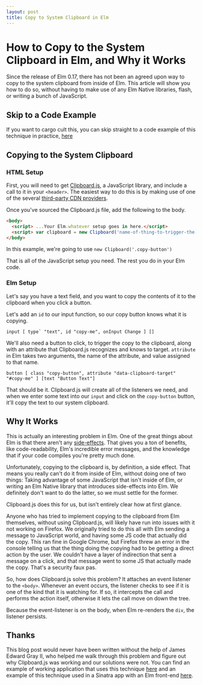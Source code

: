 ```yaml
---
layout: post
title: Copy to System Clipboard in Elm
---
```


# How to Copy to the System Clipboard in Elm, and Why it Works

Since the release of Elm 0.17, there has not been an agreed upon way to copy to the system clipboard from inside of Elm. This article will show you how to do so, without having to make use of any Elm Native libraries, flash, or writing a bunch of JavaScript.

## Skip to a Code Example

If you want to cargo cult this, you can skip straight to a code example of this technique in practice, [here](https://github.com/JEG2/elm_clipboard_test)

## Copying to the System Clipboard

### HTML Setup

First, you will need to get [Clipboard.js](https://clipboardjs.com/), a JavaScript library, and include a call to it in your `<header>`. The easiest way to do this is by making use of one of the several [third-party CDN providers](https://github.com/zenorocha/clipboard.js/wiki/CDN-Providers).

Once you've sourced the Clipboard.js file, add the following to the body.

```html
<body>
  <script> ...Your Elm.whatever setup goes in here.</script>
  <script> var clipboard = new Clipboard('name-of-thing-to-trigger-the-copy')</script>
</body>
```
In this example, we're going to use `new Clipboard('.copy-button')`

That is all of the JavaScript setup you need. The rest you do in your Elm code.

### Elm Setup

Let's say you have a text field, and you want to copy the contents of it to the clipboard when you click a button.

Let's add an `id` to our input function, so our copy button knows what it is copying.

```
input [ type` "text", id "copy-me", onInput Change ] []
```

We'll also need a button to click, to trigger the copy to the clipboard, along with an attribute that Clipboard.js recognizes and knows to target. `attribute` in Elm takes two arguments, the name of the attribute, and value assigned to that name.

```
button [ class "copy-button", attribute "data-clipboard-target" "#copy-me" ] [text "Button Text"]
```

That should be it. Clipboard.js will create all of the listeners we need, and when we enter some text into our `input` and click on the `copy-button` button, it'll copy the text to our system clipboard.

## Why It Works

This is actually an interesting problem in Elm. One of the great things about Elm is that there aren't any [side-effects](https://en.wikipedia.org/wiki/Side_effect_%28computer_science%29). That gives you a ton of benefits, like code-readability, Elm's incredible error messages, and the knowledge that if your code compiles you're pretty much done.

Unfortunately, copying to the clipboard is, by definition, a side effect. That means you really can't do it from inside of Elm, without doing one of two things: Taking advantage of some JavaScript that isn't inside of Elm, or writing an Elm Native library that introduces side-effects into Elm. We definitely don't want to do the latter, so we must settle for the former.

Clipboard.js does this for us, but isn't entirely clear how at first glance.

Anyone who has tried to implement copying to the clipboard from Elm themselves, without using Clipboard.js, will likely have run into issues with it not working on Firefox. We originally tried to do this all with Elm sending a message to JavaScript world, and having some JS code that actually did the copy. This ran fine in Google Chrome, but Firefox threw an error in the console telling us that the thing doing the copying had to be getting a direct action by the user. We couldn't have a layer of indirection that sent a message on a click, and that message went to some JS that actually made the copy. That's a security faux pas.

So, how does Clipboard.js solve this problem? It attaches an event listener to the `<body>`. Whenever an event occurs, the listener checks to see if it is one of the kind that it is watching for. If so, it intercepts the call and performs the action itself, otherwise it lets the call move on down the tree.

Because the event-listener is on the body, when Elm re-renders the `div`, the listener persists.

## Thanks

This blog post would never have been written without the help of James Edward Gray II, who helped me walk through this problem and figure out why Clipboard.js was working and our solutions were not. You can find an example of working application that uses this technique [here](https://github.com/JEG2/elm_clipboard_test) and an example of this technique used in a Sinatra app with an Elm front-end [here](https://github.com/claytonflesher/oorb_sinatra_app).

